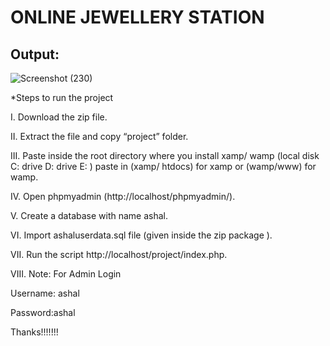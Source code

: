 # ONLINE JEWELLERY STATION
## Output:
![Screenshot (230)](https://user-images.githubusercontent.com/90265701/189528337-73af861f-97fd-4346-92ba-ec6b4cc68a30.png)


*Steps to run the project

I. Download the zip file.

II. Extract the file and copy “project” folder.

III. Paste inside the root directory where you install xamp/ wamp (local disk C: drive D: drive E: )
paste in (xamp/ htdocs) for xamp or (wamp/www) for wamp. 

IV. Open phpmyadmin (http://localhost/phpmyadmin/).

V. Create a database with name ashal.

VI. Import ashaluserdata.sql file (given inside the zip package ). 

VII. Run the script http://localhost/project/index.php.

VIII. Note: For Admin Login

Username: ashal

Password:ashal

Thanks!!!!!!!
